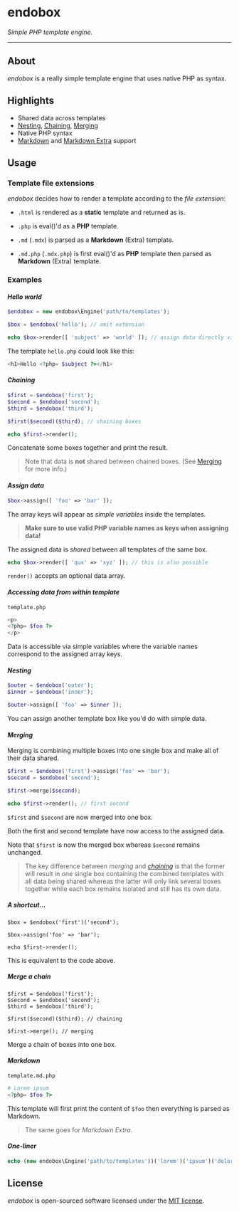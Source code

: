 # endobox

_Simple PHP template engine._

---

## About

_endobox_ is a really simple template engine that uses native PHP as syntax.

## Highlights

- Shared data across templates
- [Nesting](#nesting), [Chaining](#chaining), [Merging](#merging)
- Native PHP syntax
- [Markdown](https://github.com/erusev/parsedown "using Parsedown") and
[Markdown Extra](https://github.com/erusev/parsedown-extra "using Parsedown Extra") support

## Usage

### Template file extensions

_endobox_ decides how to render a template according to the _file extension_:

- `.html` is rendered as a __static__ template and returned as is.

- `.php` is eval()'d as a __PHP__ template.

- `.md` (`.mdx`) is parsed as a __Markdown__ (Extra) template.

- `.md.php` (`.mdx.php`) is first eval()'d as __PHP__ template then parsed as __Markdown__ (Extra) template.

### Examples

#### _Hello world_

```php
$endobox = new endobox\Engine('path/to/templates');

$box = $endobox('hello'); // omit extension

echo $box->render([ 'subject' => 'world' ]); // assign data directly via render
```

The template `hello.php` could look like this:

```php
<h1>Hello <?php= $subject ?></h1>
```

#### _Chaining_

```php
$first = $endobox('first');
$second = $endobox('second');
$third = $endobox('third');

$first($second)($third); // chaining boxes

echo $first->render();
```

Concatenate some boxes together and print the result.

> Note that data is __not__ shared between chained boxes. (See [Merging](#merging) for more info.)

#### _Assign data_

```php
$box->assign([ 'foo' => 'bar' ]);
```

The array keys will appear as _simple variables_ inside the templates.

> __Make sure to use valid PHP variable names as keys when assigning data!__

The assigned data is _shared_ between all templates of the same box.

```php
echo $box->render([ 'qux' => 'xyz' ]); // this is also possible
```

`render()` accepts an optional data array.

#### _Accessing data from within template_

`template.php`

```php
<p>
<?php= $foo ?>
</p>
```

Data is accessible via simple variables where the variable names correspond to the assigned array keys.

#### _Nesting_

```php
$outer = $endobox('outer');
$inner = $endobox('inner');

$outer->assign([ 'foo' => $inner ]);
```

You can assign another template box like you'd do with simple data.

#### _Merging_

Merging is combining multiple boxes into one single box and make all of their data shared.

```php
$first = $endobox('first')->assign('foo' => 'bar');
$second = $endobox('second');

$first->merge($second);

echo $first->render(); // first second
```

`$first` and `$second` are now merged into one box.

Both the first and second template have now access to the assigned data.

Note that `$first` is now the merged box whereas `$second` remains unchanged.

> The key difference between _merging_ and [_chaining_](#chaining) is that the former will result in one single box
containing the combined templates with all data being shared whereas the latter will only link several boxes together
while each box remains isolated and still has its own data.

##### A shortcut...

```
$box = $endobox('first')('second');

$box->assign('foo' => 'bar');

echo $first->render();
```

This is equivalent to the code above.

##### Merge a chain

```
$first = $endobox('first');
$second = $endobox('second');
$third = $endobox('third');

$first($second)($third); // chaining

$first->merge(); // merging
```

Merge a chain of boxes into one box.

#### _Markdown_

`template.md.php`

```php
# Lorem ipsum
<?php= $foo ?>
```

This template will first print the content of `$foo` then everything is parsed as Markdown.

> The same goes for _Markdown Extra_.

#### _One-liner_

```php
echo (new endobox\Engine('path/to/templates'))('lorem')('ipsum')('dolor')->render([ 'sit' => 'amet' ]);
```

## License

_endobox_ is open-sourced software licensed under the [MIT license](LICENSE).
